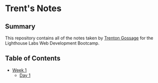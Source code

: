 # Trent's Notes
## Summary 

This repository contains all of the notes taken by [Trenton Gossage](https://github.com/CDNDragoon) for the Lighthouse Labs Web Development Bootcamp. 

## Table of Contents
* [Week 1](/Week_1)
  * [Day 1](/Week_1/Day_1)
